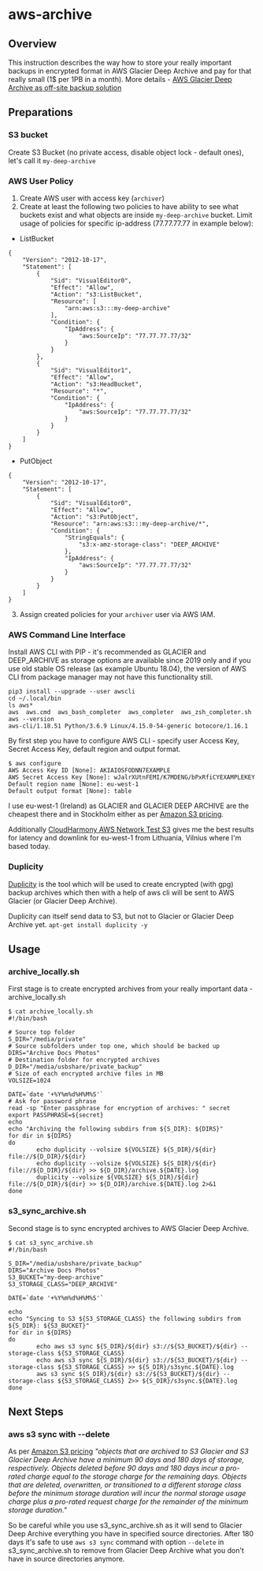# aws-archive
## Overview
This instruction describes the way how to store your really important backups in encrypted format in AWS Glacier Deep Archive and pay for that really small (1$ per 1PB in a month). More details - [AWS Glacier Deep Archive as off-site backup solution](http://212850a.github.io/2020/12/20/AWS-Glacier.html)

## Preparations
### S3 bucket
Create S3 Bucket (no private access, disable object lock - default ones), let's call it `my-deep-archive`
### AWS User Policy
1. Create AWS user with access key (`archiver`)
2. Create at least the following two policies to have ability to see what buckets exist and what objects are inside `my-deep-archive` bucket. Limit usage of policies for specific ip-address (77.77.77.77 in example below):
 - ListBucket
```
{
    "Version": "2012-10-17",
    "Statement": [
        {
            "Sid": "VisualEditor0",
            "Effect": "Allow",
            "Action": "s3:ListBucket",
            "Resource": [
                "arn:aws:s3:::my-deep-archive"
            ],
            "Condition": {
                "IpAddress": {
                    "aws:SourceIp": "77.77.77.77/32"
                }
            }
        },
        {
            "Sid": "VisualEditor1",
            "Effect": "Allow",
            "Action": "s3:HeadBucket",
            "Resource": "*",
            "Condition": {
                "IpAddress": {
                    "aws:SourceIp": "77.77.77.77/32"
                }
            }
        }
    ]
}
```
- PutObject
```
{
    "Version": "2012-10-17",
    "Statement": [
        {
            "Sid": "VisualEditor0",
            "Effect": "Allow",
            "Action": "s3:PutObject",
            "Resource": "arn:aws:s3:::my-deep-archive/*",
            "Condition": {
                "StringEquals": {
                    "s3:x-amz-storage-class": "DEEP_ARCHIVE"
                },
                "IpAddress": {
                    "aws:SourceIp": "77.77.77.77/32"
                }
            }
        }
    ]
}
```
3. Assign created policies for your `archiver` user via AWS IAM.

### AWS Command Line Interface
Install AWS CLI with PIP - it's recommended as GLACIER and DEEP_ARCHIVE as storage options are available since 2019 only and if you use old stable OS release (as example Ubuntu 18.04), the version of AWS CLI from package manager may not have this functionality still.
```
pip3 install --upgrade --user awscli
cd ~/.local/bin
ls aws*
aws  aws.cmd  aws_bash_completer  aws_completer  aws_zsh_completer.sh
aws --version
aws-cli/1.18.51 Python/3.6.9 Linux/4.15.0-54-generic botocore/1.16.1
```
By first step you have to configure AWS CLI - specify user Access Key, Secret Access Key, default region and output format. 
```
$ aws configure
AWS Access Key ID [None]: AKIAIOSFODNN7EXAMPLE
AWS Secret Access Key [None]: wJalrXUtnFEMI/K7MDENG/bPxRfiCYEXAMPLEKEY
Default region name [None]: eu-west-1
Default output format [None]: table
```
I use eu-west-1 (Ireland) as GLACIER and GLACIER DEEP ARCHIVE are the cheapest there and in Stockholm either as per [Amazon S3 pricing](https://aws.amazon.com/s3/pricing/).

Additionally [CloudHarmony AWS Network Test S3](https://cloudharmony.com/speedtest-for-aws:s3) gives me the best results for latency and downlink for eu-west-1 from Lithuania, Vilnius where I'm based today.
### Duplicity
[Duplicity](http://duplicity.nongnu.org/) is the tool which will be used to create encrypted (with gpg) backup archives which then with a help of aws cli will be sent to AWS Glacier (or Glacier Deep Archive). 

Duplicity can itself send data to S3, but not to Glacier or Glacier Deep Archive yet.
```apt-get install duplicity -y```

## Usage
### archive_locally.sh
First stage is to create encrypted archives from your really important data - archive_locally.sh
```
$ cat archive_locally.sh
#!/bin/bash

# Source top folder
S_DIR="/media/private"
# Source subfolders under top one, which should be backed up
DIRS="Archive Docs Photos"
# Destination folder for encrypted archives
D_DIR="/media/usbshare/private_backup"
# Size of each encrypted archive files in MB
VOLSIZE=1024

DATE=`date '+%Y%m%d%H%M%S'`
# Ask for password phrase
read -sp "Enter passphrase for encryption of archives: " secret
export PASSPHRASE=${secret}
echo
echo "Archiving the following subdirs from ${S_DIR}: ${DIRS}"
for dir in ${DIRS} 
do
        echo duplicity --volsize ${VOLSIZE} ${S_DIR}/${dir} file://${D_DIR}/${dir}
        echo duplicity --volsize ${VOLSIZE} ${S_DIR}/${dir} file://${D_DIR}/${dir} >> ${D_DIR}/archive.${DATE}.log
        duplicity --volsize ${VOLSIZE} ${S_DIR}/${dir} file://${D_DIR}/${dir} >> ${D_DIR}/archive.${DATE}.log 2>&1
done
```
### s3_sync_archive.sh
Second stage is to sync encrypted archives to AWS Glacier Deep Archive.
```
$ cat s3_sync_archive.sh
#!/bin/bash

S_DIR="/media/usbshare/private_backup"
DIRS="Archive Docs Photos"
S3_BUCKET="my-deep-archive"
S3_STORAGE_CLASS="DEEP_ARCHIVE"

DATE=`date '+%Y%m%d%H%M%S'`

echo
echo "Syncing to S3 ${S3_STORAGE_CLASS} the following subdirs from ${S_DIR}: ${S3_BUCKET}"
for dir in ${DIRS} 
do
        echo aws s3 sync ${S_DIR}/${dir} s3://${S3_BUCKET}/${dir} --storage-class ${S3_STORAGE_CLASS} 
        echo aws s3 sync ${S_DIR}/${dir} s3://${S3_BUCKET}/${dir} --storage-class ${S3_STORAGE_CLASS} >> ${S_DIR}/s3sync.${DATE}.log
        aws s3 sync ${S_DIR}/${dir} s3://${S3_BUCKET}/${dir} --storage-class ${S3_STORAGE_CLASS} 2>> ${S_DIR}/s3sync.${DATE}.log
done
```
## Next Steps
### aws s3 sync with --delete
As per [Amazon S3 pricing](https://aws.amazon.com/s3/pricing/) *"objects that are archived to S3 Glacier and S3 Glacier Deep Archive have a minimum 90 days and 180 days of storage, respectively. Objects deleted before 90 days and 180 days incur a pro-rated charge equal to the storage charge for the remaining days. Objects that are deleted, overwritten, or transitioned to a different storage class before the minimum storage duration will incur the normal storage usage charge plus a pro-rated request charge for the remainder of the minimum storage duration."*

So be careful while you use s3_sync_archive.sh as it will send to Glacier Deep Archive everything you have in specified source directories. After 180 days it's safe to use `aws s3 sync` command with option `--delete` in s3_sync_archive.sh to remove from Glacier Deep Archive what you don't have in source directories anymore.

